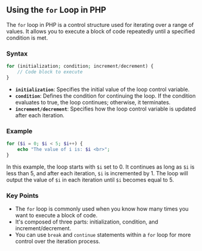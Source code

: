 ## Using the `for` Loop in PHP

The `for` loop in PHP is a control structure used for iterating over a range of values. It allows you to execute a block of code repeatedly until a specified condition is met.

### Syntax

```php
for (initialization; condition; increment/decrement) {
    // Code block to execute
}
```

- **`initialization`**: Specifies the initial value of the loop control variable.
- **`condition`**: Defines the condition for continuing the loop. If the condition evaluates to true, the loop continues; otherwise, it terminates.
- **`increment/decrement`**: Specifies how the loop control variable is updated after each iteration.

### Example

```php
for ($i = 0; $i < 5; $i++) {
    echo "The value of i is: $i <br>";
}
```

In this example, the loop starts with `$i` set to 0. It continues as long as `$i` is less than 5, and after each iteration, `$i` is incremented by 1. The loop will output the value of `$i` in each iteration until `$i` becomes equal to 5.

### Key Points

- The `for` loop is commonly used when you know how many times you want to execute a block of code.
- It's composed of three parts: initialization, condition, and increment/decrement.
- You can use `break` and `continue` statements within a `for` loop for more control over the iteration process.

